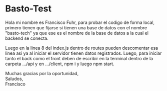 # Basto-Test

Hola mi nombre es Francisco Fuhr, 
para probar el codigo de forma local, primero tienen que fijarse si tienen una base de datos con el nombre "basto-tech" ya que ese es el nombre de la base de datos a la cual el backend se conecta.
<div></div>

Luego en la linea 8 del index.js dentro de routes pueden descomentar esa linea asi ya al iniciar el servidor tienen datos registrados.
Luego, para iniciar tanto el back como el front deben de escribir en la terminal dentro de la carpeta .../api y en .../client, npm i 
y luego npm start.
<div></div>
Muchas gracias por la oportunidad,
<div></div>
Saludos,
<div></div>
Francisco